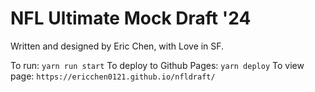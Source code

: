 # NFL Ultimate Mock Draft '24

Written and designed by Eric Chen, with Love in SF.

To run: `yarn run start`
To deploy to Github Pages: `yarn deploy`
To view page: `https://ericchen0121.github.io/nfldraft/`
